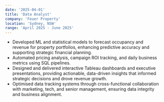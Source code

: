 ```yaml
---
date: '2025-04-01'
title: 'Data Analyst'
company: 'Feuer Property'
location: 'Sydney, NSW'
range: 'April 2025 - June 2025'
---
```


* Developed ML and statistical models to forecast occupancy and revenue for property portfolios, enhancing predictive accuracy and supporting strategic financial planning.
* Automated pricing analysis, campaign ROI tracking, and daily business metrics using SQL pipelines.
* Designed and delivered interactive Tableau dashboards and executive presentations, providing actionable, data-driven insights that informed strategic decisions and drove revenue growth.
* Optimised data tracking systems through cross-functional collaboration with marketing, tech, and senior management, ensuring data integrity and business alignment.